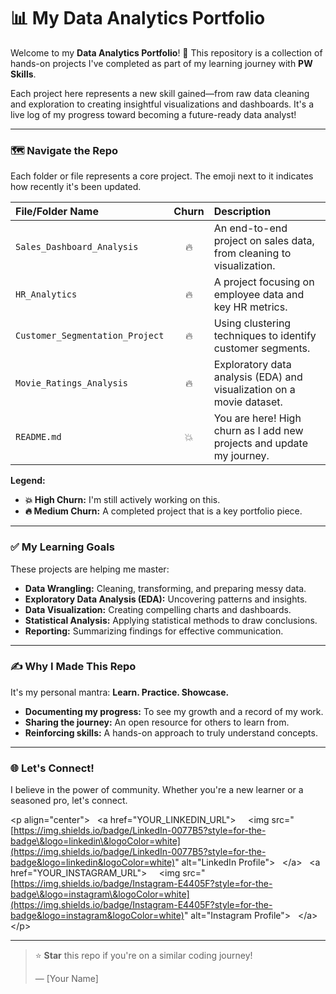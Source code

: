 # 📊 My Data Analytics Portfolio

Welcome to my **Data Analytics Portfolio**\! 🚀 This repository is a collection of hands-on projects I've completed as part of my learning journey with **PW Skills**.

Each project here represents a new skill gained—from raw data cleaning and exploration to creating insightful visualizations and dashboards. It's a live log of my progress toward becoming a future-ready data analyst\!

-----

### 🗺️ Navigate the Repo

Each folder or file represents a core project. The emoji next to it indicates how recently it's been updated.

| File/Folder Name | Churn | Description |
| :--- | :---: | :--- |
| `Sales_Dashboard_Analysis` | 🔥 | An end-to-end project on sales data, from cleaning to visualization. |
| `HR_Analytics` | 🔥 | A project focusing on employee data and key HR metrics. |
| `Customer_Segmentation_Project` | 🔥 | Using clustering techniques to identify customer segments. |
| `Movie_Ratings_Analysis` | 🔥 | Exploratory data analysis (EDA) and visualization on a movie dataset. |
| `README.md` | 💥 | You are here\! High churn as I add new projects and update my journey. |

**Legend:**

  - **💥 High Churn:** I'm still actively working on this.
  - **🔥 Medium Churn:** A completed project that is a key portfolio piece.

-----

### ✅ My Learning Goals

These projects are helping me master:

  - **Data Wrangling:** Cleaning, transforming, and preparing messy data.
  - **Exploratory Data Analysis (EDA):** Uncovering patterns and insights.
  - **Data Visualization:** Creating compelling charts and dashboards.
  - **Statistical Analysis:** Applying statistical methods to draw conclusions.
  - **Reporting:** Summarizing findings for effective communication.

-----

### ✍️ Why I Made This Repo

It's my personal mantra: **Learn. Practice. Showcase.**

  - **Documenting my progress:** To see my growth and a record of my work.
  - **Sharing the journey:** An open resource for others to learn from.
  - **Reinforcing skills:** A hands-on approach to truly understand concepts.

-----

### 🌐 Let's Connect\!

I believe in the power of community. Whether you're a new learner or a seasoned pro, let's connect.

\<p align="center"\>
  \<a href="YOUR\_LINKEDIN\_URL"\>
    \<img src="[https://img.shields.io/badge/LinkedIn-0077B5?style=for-the-badge\&logo=linkedin\&logoColor=white](https://img.shields.io/badge/LinkedIn-0077B5?style=for-the-badge&logo=linkedin&logoColor=white)" alt="LinkedIn Profile"\>
  \</a\>
  \<a href="YOUR\_INSTAGRAM\_URL"\>
    \<img src="[https://img.shields.io/badge/Instagram-E4405F?style=for-the-badge\&logo=instagram\&logoColor=white](https://img.shields.io/badge/Instagram-E4405F?style=for-the-badge&logo=instagram&logoColor=white)" alt="Instagram Profile"\>
  \</a\>
\</p\>

-----

> ⭐️ **Star** this repo if you're on a similar coding journey\!
>
> — [Your Name]
